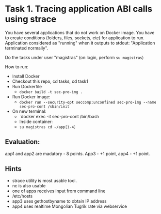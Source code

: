 
# Task 1. Tracing application ABI calls using strace #

You have several applications that do not work on Docker image. You have to create conditions (folders, files, sockets, etc) for application to run. Application considered as "running" when it outputs to stdout: "Application terminated normally".

Do the tasks under user "magistras" (on login, perform `su magistras`)

How to run:
* Install Docker
* Checkout this repo, cd tasks, cd task1
* Run Dockerfile
  * `docker build -t sec-pro-img .`
* Run Docker image:
  * `docker run --security-opt seccomp:unconfined sec-pro-img --name sec-pro-cont /sbin/init`
* On new terminal:
  * `docker exec -it sec-pro-cont /bin/bash
  * Inside container:
  * `su magistras
     cd ~/app[1-4]`


## Evaluation: ##
app1 and app2 are madatory - 8 points. App3 - +1 point, app4 - +1 point.

## Hints ##
* strace utility is most usable tool.
* nc is also usable
* one of apps receives input from command line
* /etc/hosts
* app3 uses gethostbyname to obtain IP address
* app4 uses realtime Mongolian Tugrik rate via webservice


